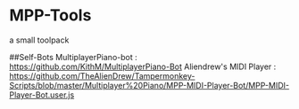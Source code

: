 # MPP-Tools
a small toolpack

##Self-Bots
MultiplayerPiano-bot : https://github.com/KithM/MultiplayerPiano-Bot
Aliendrew's MIDI Player : https://github.com/TheAlienDrew/Tampermonkey-Scripts/blob/master/Multiplayer%20Piano/MPP-MIDI-Player-Bot/MPP-MIDI-Player-Bot.user.js


